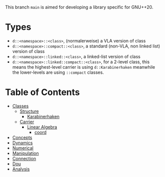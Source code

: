 This branch `main` is aimed for developing a library specific for GNU++20.

# Types

- `d::<namespace>::<class>`, (normalerweise) a VLA version of class
- `d::<namespace>::compact::<class>`, a standard (non-VLA, non linked list) version of class
- `d::<namespace>::linked::<class>`, a linked-list version of class
- `d::<namespace>::linked::compact::<class>`, for a 2-level class, this means the highest-level carrier is using `d::Karabinerhaken` meanwhile the lower-levels are using `::compact` classes.

# Table of Contents

- [Classes](./cls)
  - [Structure](./cls/structure)
    - [Karabinerhaken](./cls/structure/Karabinerhaken)
  - [Carrier](./cls/carrier)
    - [Linear Algebra](./cls/carrier/linear)
      - [coord](./cls/carrier/linear/coord)
- [Concepts](./concepts)
- [Dynamics](./dyn)
- [Numerical](./numerical)
- [Manipulation](./manip)
- [Connection](./conn)
- [Dou](./dou)
- [Analysis](./analysis)
